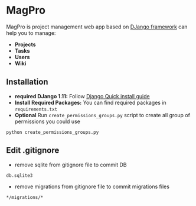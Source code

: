 # MagPro
MagPro is project management web app based on [DJango framework](https://www.djangoproject.com/) can help you to manage:
* **Projects**
* **Tasks**
* **Users**
* **Wiki**

## Installation
* **required DJango 1.11:**  Follow [Django Quick install guide](https://docs.djangoproject.com/en/1.11/intro/install/)
* **Install Required Packages:** You can find required packages in `requirements.txt`
* **Optional** Run `create_permissions_groups.py` script to create all group of permissions you could use
```
python create_permissions_groups.py
```

## Edit .gitignore
* remove sqlite from gitignore file to commit DB 
```
db.sqlite3
```
* remove migrations from gitignore file to commit migrations files
```
*/migrations/*
```

